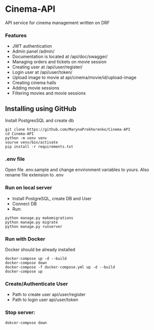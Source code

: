 # Cinema-API

API service for cinema management written on DRF

### Features
- JWT authentication
- Admin panel /admin/
- Documentation is located at /api/doc/swagger/
- Managing orders and tickets on movie session
- Creating user at /api/user/register/
- Login user at /api/user/token/
- Upload image to movie at api/cinema/movie/id/upload-image
- Creating cinema halls
- Adding movie sessions
- Filtering movies and movie sessions


## Installing using GitHub

Install PostgresSQL and create db

```
git clone https://github.com/MarynaProkhorenko/Cinema-API
cd Cinema-API
python -m venv venv
sourve venv/bin/activate
pip install -r requirements.txt
```
### .env file

Open file .env.sample and change environment variables to yours. Also rename file extension to .env

### Run on local server
- Install PostgreSQL, create DB and User
- Connect DB
- Run:
```
python manage.py makemigrations
python manage.py migrate
python manage.py runserver
```


### Run with Docker
Docker should be already installed
```
docker-compose up -d --build
docker-compose down
docker-compose -f docker-compose.yml up -d --build
docker-compose up
```

### Create/Authenticate User
- Path to create user api/user/register
- Path to login user api/user/token

### Stop server:
```
dokcer-compose down
```